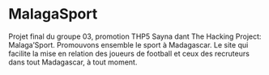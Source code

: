 # MalagaSport
Projet final du groupe 03, promotion THP5 Sayna dant The Hacking Project: Malaga’Sport. Promouvons ensemble le sport à Madagascar. Le site qui facilite la mise en relation des joueurs de football et ceux des recruteurs dans tout Madagascar, à tout moment.
